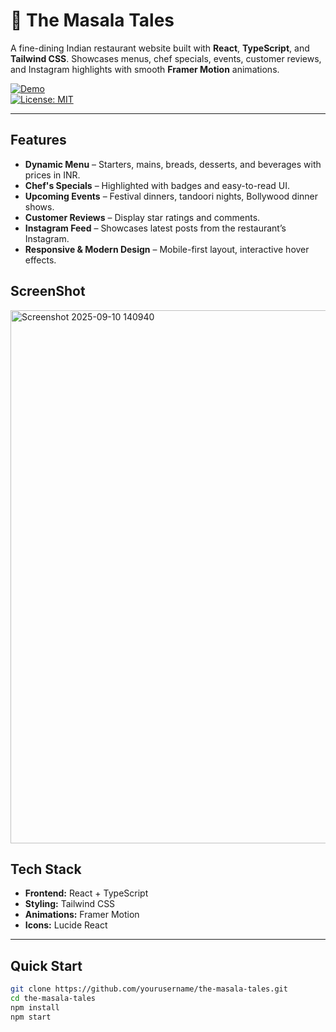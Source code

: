 # 🍛 The Masala Tales

A fine-dining Indian restaurant website built with **React**, **TypeScript**, and **Tailwind CSS**. Showcases menus, chef specials, events, customer reviews, and Instagram highlights with smooth **Framer Motion** animations.

[![Demo](https://img.shields.io/badge/Live-Demo-blue)](masala-tales.vercel.app)  
[![License: MIT](https://img.shields.io/badge/License-MIT-green)](LICENSE)  

---

## Features

- **Dynamic Menu** – Starters, mains, breads, desserts, and beverages with prices in INR.  
- **Chef's Specials** – Highlighted with badges and easy-to-read UI.  
- **Upcoming Events** – Festival dinners, tandoori nights, Bollywood dinner shows.  
- **Customer Reviews** – Display star ratings and comments.  
- **Instagram Feed** – Showcases latest posts from the restaurant’s Instagram.  
- **Responsive & Modern Design** – Mobile-first layout, interactive hover effects.

## ScreenShot
<img width="1901" height="853" alt="Screenshot 2025-09-10 140940" src="https://github.com/user-attachments/assets/50d4a4d9-16f3-43fb-8ada-86c97dae5c6e" />


## Tech Stack

- **Frontend:** React + TypeScript  
- **Styling:** Tailwind CSS  
- **Animations:** Framer Motion  
- **Icons:** Lucide React  

---

## Quick Start

```bash
git clone https://github.com/yourusername/the-masala-tales.git
cd the-masala-tales
npm install
npm start
